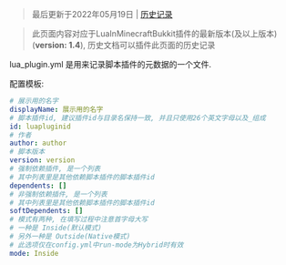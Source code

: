 >最后更新于2022年05月19日 | [历史记录](https://github.com/SmileYik/MyBlog/commits/master/blogs/other/markdowns/Minecraft/LuaInMinecraftBukkit/lua_plugin.yml.md)

>此页面内容对应于LuaInMinecraftBukkit插件的最新版本(及以上版本)(**version: 1.4**), 历史文档可以插件此页面的历史记录

lua_plugin.yml 是用来记录脚本插件的元数据的一个文件.

配置模板:

```yaml
# 展示用的名字
displayName: 展示用的名字
# 脚本插件id, 建议插件id与目录名保持一致, 并且只使用26个英文字母以及_组成
id: luapluginid
# 作者
author: author
# 脚本版本
version: version
# 强制依赖插件, 是一个列表
# 其中列表里是其他依赖脚本插件的脚本插件id
dependents: []
# 非强制依赖插件, 是一个列表
# 其中列表里是其他依赖脚本插件的脚本插件id
softDependents: []
# 模式有两种, 在填写过程中注意首字母大写
# 一种是 Inside(默认模式)
# 另外一种是 Outside(Native模式)
# 此选项仅在config.yml中run-mode为Hybrid时有效
mode: Inside
```
